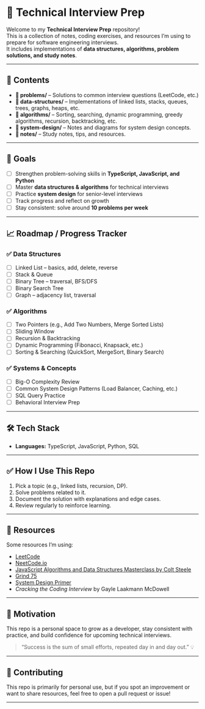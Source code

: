 # 🧩 Technical Interview Prep

Welcome to my **Technical Interview Prep** repository!  
This is a collection of notes, coding exercises, and resources I’m using to prepare for software engineering interviews.  
It includes implementations of **data structures, algorithms, problem solutions, and study notes**.

---

## 📌 Contents
- **📂 problems/** – Solutions to common interview questions (LeetCode, etc.)
- **📂 data-structures/** – Implementations of linked lists, stacks, queues, trees, graphs, heaps, etc.
- **📂 algorithms/** – Sorting, searching, dynamic programming, greedy algorithms, recursion, backtracking, etc.
- **📂 system-design/** – Notes and diagrams for system design concepts.
- **📂 notes/** – Study notes, tips, and resources.

---

## 🚀 Goals
- [ ] Strengthen problem-solving skills in **TypeScript, JavaScript, and Python**
- [ ] Master **data structures & algorithms** for technical interviews
- [ ] Practice **system design** for senior-level interviews
- [ ] Track progress and reflect on growth
- [ ] Stay consistent: solve around **10 problems per week**

---

## 📈 Roadmap / Progress Tracker

### ✅ Data Structures
- [ ] Linked List – basics, add, delete, reverse
- [ ] Stack & Queue
- [ ] Binary Tree – traversal, BFS/DFS
- [ ] Binary Search Tree
- [ ] Graph – adjacency list, traversal

### ✅ Algorithms
- [ ] Two Pointers (e.g., Add Two Numbers, Merge Sorted Lists)
- [ ] Sliding Window
- [ ] Recursion & Backtracking
- [ ] Dynamic Programming (Fibonacci, Knapsack, etc.)
- [ ] Sorting & Searching (QuickSort, MergeSort, Binary Search)

### ✅ Systems & Concepts
- [ ] Big-O Complexity Review
- [ ] Common System Design Patterns (Load Balancer, Caching, etc.)
- [ ] SQL Query Practice
- [ ] Behavioral Interview Prep

---

## 🛠️ Tech Stack
- **Languages:** TypeScript, JavaScript, Python, SQL
---

## ✅ How I Use This Repo
1. Pick a topic (e.g., linked lists, recursion, DP).
2. Solve problems related to it.
3. Document the solution with explanations and edge cases.
4. Review regularly to reinforce learning.

---

## 📖 Resources
Some resources I’m using:
- [LeetCode](https://leetcode.com/)
- [NeetCode.io](https://neetcode.io/)
- [JavaScript Algorithms and Data Structures Masterclass by Colt Steele](https://www.udemy.com/share/101XY23@Gk000OZ9bv1iUIAOlnDuY2CuhInAvM0sQwqvX7a4k0Bbf9lWtqfefo1AasDbstixsA==/)
- [Grind 75](https://www.techinterviewhandbook.org/grind75/)
- [System Design Primer](https://github.com/donnemartin/system-design-primer)
- *Cracking the Coding Interview* by Gayle Laakmann McDowell

---

## 🌟 Motivation
This repo is a personal space to grow as a developer, stay consistent with practice, and build confidence for upcoming technical interviews.  

> “Success is the sum of small efforts, repeated day in and day out.” 💡

---

## 🤝 Contributing
This repo is primarily for personal use, but if you spot an improvement or want to share resources, feel free to open a pull request or issue!

---
